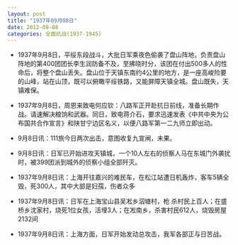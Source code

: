 ```yaml
---
layout: post
title: "1937年09月08日"
date: 2012-09-08
categories: 全面抗战(1937-1945)
---
```


<meta name="referrer" content="no-referrer" />

- 1937年9月8日，平绥东段战斗，大批日军乘夜色偷袭了盘山阵地，负责盘山阵地的第400团团长李生润防备不及，至拂晓时分，该团在付出500多人的性命后，将整个盘山丢失。盘山位于天镇东南约4公里的地方，是一座高峻险要的山峰，站在山顶，既可以俯瞰平绥铁路，又能屏障天镇全城。盘山既失，天镇难保。 

- 1937年9月8日，周恩来致电何应钦：八路军正开赴抗日前线，准备长期作战。请速解决粮饷和武器。同日，致电蒋介石，要求迅速发表《中共中央为公布国共合作宣言》和陕甘宁边区名义，以便八路军第一二九师立即出动。 

- 9月8日讯：111旅今日两次出击，意图收复九宣闸，未果。 

- 9月8日讯：日军已开始进攻天镇城，一个10人左右的侦察人马在东城门外袭扰时，被399团派到城外的侦察小组全部歼灭。 

- 1937年9月8日讯：上海开往嘉兴的难民车，在松江站遭日机轰炸，客车5辆全毁，死300人，其中大部是妇孺，伤者众多 

- 1937年9月8日讯：日军在上海宝山县吴凇乡泅塘村，枪 杀村民上百人；在盛桥乡沈家村，烧死1位女孩，活埋3人；在凇南乡，杀害村民612人，烧毁房屋2132间 

- 1937年9月8日讯：上海方面，日军开始发动总攻击，我军各部正与日苦战。 

